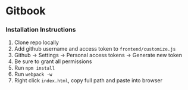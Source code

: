 # Gitbook


### Installation Instructions

1. Clone repo locally
2. Add github username and access token to `frontend/customize.js`
  1. Github -> Settings -> Personal access tokens -> Generate new token 
  2. Be sure to grant all permissions
3. Run `npm install`
4. Run `webpack -w`
5. Right click `index.html`, copy full path and paste into browser

